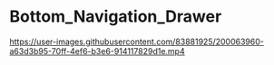 # Bottom_Navigation_Drawer





https://user-images.githubusercontent.com/83881925/200063960-a63d3b95-70ff-4ef6-b3e6-914117829d1e.mp4



